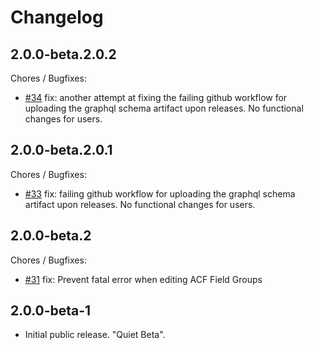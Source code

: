 # Changelog

## 2.0.0-beta.2.0.2

Chores / Bugfixes:

- [#34](https://github.com/wp-graphql/wpgraphql-acf/pull/34) fix: another attempt at fixing the failing github workflow for uploading the graphql schema artifact upon releases. No functional changes for users.


## 2.0.0-beta.2.0.1

Chores / Bugfixes:

- [#33](https://github.com/wp-graphql/wpgraphql-acf/pull/33) fix: failing github workflow for uploading the graphql schema artifact upon releases. No functional changes for users.

## 2.0.0-beta.2

Chores / Bugfixes:

- [#31](https://github.com/wp-graphql/wpgraphql-acf/pull/31) fix: Prevent fatal error when editing ACF Field Groups

## 2.0.0-beta-1

- Initial public release. "Quiet Beta".
